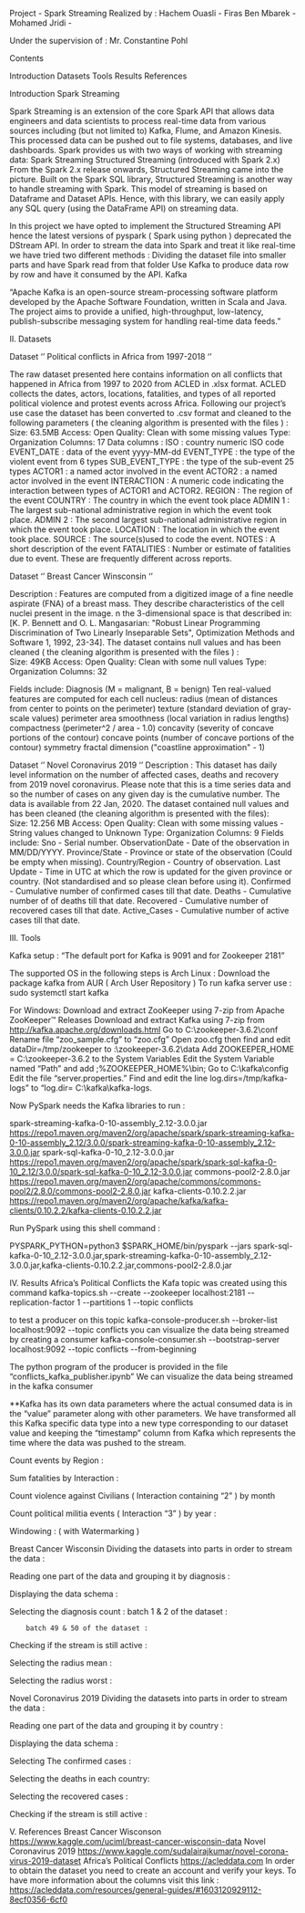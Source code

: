 Project - Spark Streaming
Realized by :   Hachem Ouasli - 
		Firas Ben Mbarek - 
		Mohamed Jridi - 

Under the supervision of :
		Mr. Constantine Pohl

Contents

Introduction
Datasets
Tools
Results
References

Introduction
Spark Streaming

Spark Streaming is an extension of the core Spark API that allows data engineers and data scientists to process real-time data from various sources including (but not limited to) Kafka, Flume, and Amazon Kinesis. This processed data can be pushed out to file systems, databases, and live dashboards.
Spark provides us with two ways of working with streaming data:
Spark Streaming
Structured Streaming (introduced with Spark 2.x)
From the Spark 2.x release onwards, Structured Streaming came into the picture. Built on the Spark SQL library, Structured Streaming is another way to handle streaming with Spark. This model of streaming is based on Dataframe and Dataset APIs. Hence, with this library, we can easily apply any SQL query (using the DataFrame API) on streaming data.

In this project we have opted to implement the Structured Streaming API hence the latest versions of pyspark ( Spark using python ) deprecated the DStream API.
In order to stream the data into Spark and treat it like real-time we have tried two different methods :
Dividing the dataset file into smaller parts and have Spark read from that folder
Use Kafka to produce data row by row and have it consumed by the API.
Kafka

“Apache Kafka is an open-source stream-processing software platform developed by the Apache Software Foundation, written in Scala and Java. The project aims to provide a unified, high-throughput, low-latency, publish-subscribe messaging system for handling real-time data feeds.”

II.   Datasets


Dataset ‘’ Political conflicts in Africa from 1997-2018 ‘’ 
	 	 	
The raw dataset presented here contains information on all conflicts that happened in Africa from 1997 to 2020 from ACLED in .xlsx format. ACLED collects the dates, actors, locations, fatalities, and types of all reported political violence and protest events across Africa.
Following our project’s use case the dataset has been converted to .csv format and cleaned to the following parameters ( the cleaning algorithm is presented with the files ) : 	 	 	
Size: 63.5MB
Access: Open
Quality: Clean with some missing values
Type: 	Organization
Columns: 17
Data columns :
ISO : country numeric ISO code
EVENT_DATE : data of the event yyyy-MM-dd
EVENT_TYPE : the type of the violent event from 6 types
SUB_EVENT_TYPE : the type of the sub-event 25 types
ACTOR1 : a named actor involved in the event
ACTOR2 : a named actor involved in the event
INTERACTION : A numeric code indicating the interaction between types of ACTOR1 and ACTOR2.
REGION : The region of the event
COUNTRY : The country in which the event took place
ADMIN 1 : The largest sub-national administrative region in which the event took place.
ADMIN 2 : The second largest sub-national administrative region in which the event took place.
LOCATION : The location in which the event took place.
SOURCE : The source(s)used to code the event.
NOTES : A short description of the event
FATALITIES : Number or estimate of fatalities due to event. These are frequently different across reports.


Dataset ‘’ Breast Cancer Winsconsin ‘’ 

Description :
Features are computed from a digitized image of a fine needle aspirate (FNA) of a breast mass. They describe characteristics of the cell nuclei present in the image. n the 3-dimensional space is that described in: [K. P. Bennett and O. L. Mangasarian: "Robust Linear Programming Discrimination of Two Linearly Inseparable Sets", Optimization Methods and Software 1, 1992, 23-34].
The dataset contains null values and has been cleaned ( the cleaning algorithm is presented with the files ) : 	 	 	
Size: 49KB
Access: Open
Quality: Clean with some null values
Type: 	Organization
Columns: 32
 
Fields include:
Diagnosis (M = malignant, B = benign)
Ten real-valued features are computed for each cell nucleus:
 radius (mean of distances from center to points on the perimeter)
 texture (standard deviation of gray-scale values)
 perimeter
 area
 smoothness (local variation in radius lengths)
 compactness (perimeter^2 / area - 1.0)
 concavity (severity of concave portions of the contour)
 concave points (number of concave portions of the contour)
 symmetry
 fractal dimension ("coastline approximation" - 1)
 
 
Dataset ‘’ Novel Coronavirus 2019 ‘’ 
Description :
This dataset has daily level information on the number of affected cases, deaths and recovery from 2019 novel coronavirus. Please note that this is a time series data and so the number of cases on any given day is the cumulative number.
The data is available from 22 Jan, 2020.
The dataset contained null values and has been cleaned (the cleaning algorithm is presented with the files): 	
Size: 12.256 MB
Access: Open
Quality: Clean with some missing values - String values changed to Unknown
Type: 	Organization
Columns: 9
Fields include:
Sno - Serial number.
ObservationDate - Date of the observation in MM/DD/YYYY.
Province/State - Province or state of the observation (Could be empty when missing).
Country/Region - Country of observation.
Last Update - Time in UTC at which the row is updated for the given province or country. (Not standardised and so please clean before using it).
Confirmed - Cumulative number of confirmed cases till that date.
Deaths - Cumulative number of of deaths till that date.
Recovered - Cumulative number of recovered cases till that date.
Active_Cases - Cumulative number of active cases till that date.



III.  Tools

Kafka setup :
“The default port for Kafka is 9091 and for Zookeeper 2181”

The supported OS in the following steps is Arch Linux :
Download the package kafka from AUR ( Arch User Repository )
To run kafka server use : sudo systemctl start kafka

For Windows:
Download and extract ZooKeeper using 7-zip from Apache ZooKeeper™ Releases
Download and extract Kafka using 7-zip from http://kafka.apache.org/downloads.html
Go to C:\zookeeper-3.6.2\conf
Rename file “zoo_sample.cfg” to “zoo.cfg”
Open zoo.cfg then find and edit dataDir=/tmp/zookeeper to :\zookeeper-3.6.2\data
Add ZOOKEEPER_HOME = C:\zookeeper-3.6.2 to the System Variables
Edit the System Variable named “Path” and add ;%ZOOKEEPER_HOME%\bin;
Go to C:\kafka\config
Edit the file “server.properties.”
Find and edit the line log.dirs=/tmp/kafka-logs” to “log.dir= C:\kafka\kafka-logs.


Now PySpark needs the Kafka libraries to run :

spark-streaming-kafka-0-10-assembly_2.12-3.0.0.jar
https://repo1.maven.org/maven2/org/apache/spark/spark-streaming-kafka-0-10-assembly_2.12/3.0.0/spark-streaming-kafka-0-10-assembly_2.12-3.0.0.jar
spark-sql-kafka-0-10_2.12-3.0.0.jar
https://repo1.maven.org/maven2/org/apache/spark/spark-sql-kafka-0-10_2.12/3.0.0/spark-sql-kafka-0-10_2.12-3.0.0.jar
commons-pool2-2.8.0.jar
https://repo1.maven.org/maven2/org/apache/commons/commons-pool2/2.8.0/commons-pool2-2.8.0.jar
kafka-clients-0.10.2.2.jar
https://repo1.maven.org/maven2/org/apache/kafka/kafka-clients/0.10.2.2/kafka-clients-0.10.2.2.jar

Run PySpark using this shell command :

PYSPARK_PYTHON=python3 $SPARK_HOME/bin/pyspark --jars spark-sql-kafka-0-10_2.12-3.0.0.jar,spark-streaming-kafka-0-10-assembly_2.12-3.0.0.jar,kafka-clients-0.10.2.2.jar,commons-pool2-2.8.0.jar



IV.  Results
Africa’s Political Conflicts
the Kafa topic was created using this command
kafka-topics.sh --create --zookeeper localhost:2181 --replication-factor 1 --partitions 1 --topic conflicts

to test a producer on this topic
kafka-console-producer.sh --broker-list localhost:9092 --topic conflicts
you can visualize the data being streamed by creating a consumer
kafka-console-consumer.sh --bootstrap-server localhost:9092 --topic conflicts --from-beginning


The python program of the producer is provided in the file “conflicts_kafka_publisher.ipynb”
We can visualize the data being streamed in the kafka consumer


**Kafka has its own data parameters where the actual consumed data is in the “value” parameter along with other parameters. We have transformed all this Kafka specific data type into a new type corresponding to our dataset value and keeping the “timestamp” column from Kafka which represents the time where the data was pushed to the stream.

Count events by Region :



Sum fatalities by Interaction :

Count violence against Civilians ( Interaction containing “2” ) by month

Count political militia events ( Interaction “3” ) by year :

Windowing : ( with Watermarking )









Breast Cancer Wisconsin
Dividing the datasets into parts in order to stream the data :

Reading one part of the data and grouping it by diagnosis :

Displaying the data schema :

Selecting the diagnosis count :
	batch 1 & 2 of the dataset :

		batch 49 & 50 of the dataset :

Checking if the stream is still active :

Selecting the radius mean :








Selecting the radius worst :







Novel Coronavirus 2019
Dividing the datasets into parts in order to stream the data :

Reading one part of the data and grouping it by country :

 Displaying the data schema :





Selecting The confirmed cases : 



Selecting the deaths in each country: 
 

Selecting the recovered cases : 

Checking if the stream is still active :


V.  References 
Breast Cancer Wisconson 
https://www.kaggle.com/uciml/breast-cancer-wisconsin-data
Novel Coronavirus 2019
https://www.kaggle.com/sudalairajkumar/novel-corona-virus-2019-dataset
Africa’s Political Conflicts
https://acleddata.com
In order to obtain the dataset you need to create an account and verify your keys.
To have more information about the columns visit this link :
https://acleddata.com/resources/general-guides/#1603120929112-8ecf0356-6cf0



